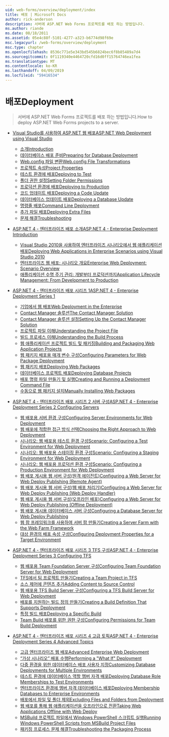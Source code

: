 ```yaml
---
uid: web-forms/overview/deployment/index
title: 배포 | Microsoft Docs
author: rick-anderson
description: 서버에 ASP.NET Web Forms 프로젝트를 배포 하는 방법입니다.
ms.author: riande
ms.date: 08/18/2011
ms.assetid: 05e4c88f-5101-4277-a323-b6774d98f69e
msc.legacyurl: /web-forms/overview/deployment
msc.type: chapter
ms.openlocfilehash: 8536c771e5e343bd545b6824bec6f8b85489a7d4
ms.sourcegitcommit: 0f1119340e4464720cfd16d0ff15764746ea1fea
ms.translationtype: MT
ms.contentlocale: ko-KR
ms.lasthandoff: 04/09/2019
ms.locfileid: "59416534"
---
```

# <a name="deployment"></a><span data-ttu-id="6ee14-103">배포</span><span class="sxs-lookup"><span data-stu-id="6ee14-103">Deployment</span></span>

> <span data-ttu-id="6ee14-104">서버에 ASP.NET Web Forms 프로젝트를 배포 하는 방법입니다.</span><span class="sxs-lookup"><span data-stu-id="6ee14-104">How to deploy ASP.NET Web Forms projects to a server.</span></span>


- [<span data-ttu-id="6ee14-105">Visual Studio를 사용하여 ASP.NET 웹 배포</span><span class="sxs-lookup"><span data-stu-id="6ee14-105">ASP.NET Web Deployment using Visual Studio</span></span>](visual-studio-web-deployment/index.md)

    - [<span data-ttu-id="6ee14-106">소개</span><span class="sxs-lookup"><span data-stu-id="6ee14-106">Introduction</span></span>](visual-studio-web-deployment/introduction.md)
    - [<span data-ttu-id="6ee14-107">데이터베이스 배포 준비</span><span class="sxs-lookup"><span data-stu-id="6ee14-107">Preparing for Database Deployment</span></span>](visual-studio-web-deployment/preparing-databases.md)
    - [<span data-ttu-id="6ee14-108">Web.config 파일 변환</span><span class="sxs-lookup"><span data-stu-id="6ee14-108">Web.config File Transformations</span></span>](visual-studio-web-deployment/web-config-transformations.md)
    - [<span data-ttu-id="6ee14-109">프로젝트 속성</span><span class="sxs-lookup"><span data-stu-id="6ee14-109">Project Properties</span></span>](visual-studio-web-deployment/project-properties.md)
    - [<span data-ttu-id="6ee14-110">테스트 환경에 배포</span><span class="sxs-lookup"><span data-stu-id="6ee14-110">Deploying to Test</span></span>](visual-studio-web-deployment/deploying-to-iis.md)
    - [<span data-ttu-id="6ee14-111">폴더 권한 설정</span><span class="sxs-lookup"><span data-stu-id="6ee14-111">Setting Folder Permissions</span></span>](visual-studio-web-deployment/setting-folder-permissions.md)
    - [<span data-ttu-id="6ee14-112">프로덕션 환경에 배포</span><span class="sxs-lookup"><span data-stu-id="6ee14-112">Deploying to Production</span></span>](visual-studio-web-deployment/deploying-to-production.md)
    - [<span data-ttu-id="6ee14-113">코드 업데이트 배포</span><span class="sxs-lookup"><span data-stu-id="6ee14-113">Deploying a Code Update</span></span>](visual-studio-web-deployment/deploying-a-code-update.md)
    - [<span data-ttu-id="6ee14-114">데이터베이스 업데이트 배포</span><span class="sxs-lookup"><span data-stu-id="6ee14-114">Deploying a Database Update</span></span>](visual-studio-web-deployment/deploying-a-database-update.md)
    - [<span data-ttu-id="6ee14-115">명령줄 배포</span><span class="sxs-lookup"><span data-stu-id="6ee14-115">Command Line Deployment</span></span>](visual-studio-web-deployment/command-line-deployment.md)
    - [<span data-ttu-id="6ee14-116">추가 파일 배포</span><span class="sxs-lookup"><span data-stu-id="6ee14-116">Deploying Extra Files</span></span>](visual-studio-web-deployment/deploying-extra-files.md)
    - [<span data-ttu-id="6ee14-117">문제 해결</span><span class="sxs-lookup"><span data-stu-id="6ee14-117">Troubleshooting</span></span>](visual-studio-web-deployment/troubleshooting.md)
- [<span data-ttu-id="6ee14-118">ASP.NET 4 - 엔터프라이즈 배포 소개</span><span class="sxs-lookup"><span data-stu-id="6ee14-118">ASP.NET 4 - Enterprise Deployment Introduction</span></span>](deploying-web-applications-in-enterprise-scenarios/index.md)

    - [<span data-ttu-id="6ee14-119">Visual Studio 2010을 사용하여 엔터프라이즈 시나리오에서 웹 애플리케이션 배포</span><span class="sxs-lookup"><span data-stu-id="6ee14-119">Deploying Web Applications in Enterprise Scenarios using Visual Studio 2010</span></span>](deploying-web-applications-in-enterprise-scenarios/deploying-web-applications-in-enterprise-scenarios.md)
    - [<span data-ttu-id="6ee14-120">엔터프라이즈 웹 배포: 시나리오 개요</span><span class="sxs-lookup"><span data-stu-id="6ee14-120">Enterprise Web Deployment: Scenario Overview</span></span>](deploying-web-applications-in-enterprise-scenarios/enterprise-web-deployment-scenario-overview.md)
    - [<span data-ttu-id="6ee14-121">애플리케이션 수명 주기 관리: 개발부터 프로덕션까지</span><span class="sxs-lookup"><span data-stu-id="6ee14-121">Application Lifecycle Management: From Development to Production</span></span>](deploying-web-applications-in-enterprise-scenarios/application-lifecycle-management-from-development-to-production.md)
- [<span data-ttu-id="6ee14-122">ASP.NET 4 - 엔터프라이즈 배포 시리즈 1</span><span class="sxs-lookup"><span data-stu-id="6ee14-122">ASP.NET 4 - Enterprise Deployment Series 1</span></span>](web-deployment-in-the-enterprise/index.md)

    - [<span data-ttu-id="6ee14-123">기업에서 웹 배포</span><span class="sxs-lookup"><span data-stu-id="6ee14-123">Web Deployment in the Enterprise</span></span>](web-deployment-in-the-enterprise/web-deployment-in-the-enterprise.md)
    - [<span data-ttu-id="6ee14-124">Contact Manager 솔루션</span><span class="sxs-lookup"><span data-stu-id="6ee14-124">The Contact Manager Solution</span></span>](web-deployment-in-the-enterprise/the-contact-manager-solution.md)
    - [<span data-ttu-id="6ee14-125">Contact Manager 솔루션 설정</span><span class="sxs-lookup"><span data-stu-id="6ee14-125">Setting Up the Contact Manager Solution</span></span>](web-deployment-in-the-enterprise/setting-up-the-contact-manager-solution.md)
    - [<span data-ttu-id="6ee14-126">프로젝트 파일 이해</span><span class="sxs-lookup"><span data-stu-id="6ee14-126">Understanding the Project File</span></span>](web-deployment-in-the-enterprise/understanding-the-project-file.md)
    - [<span data-ttu-id="6ee14-127">빌드 프로세스 이해</span><span class="sxs-lookup"><span data-stu-id="6ee14-127">Understanding the Build Process</span></span>](web-deployment-in-the-enterprise/understanding-the-build-process.md)
    - [<span data-ttu-id="6ee14-128">웹 애플리케이션 프로젝트 빌드 및 패키징</span><span class="sxs-lookup"><span data-stu-id="6ee14-128">Building and Packaging Web Application Projects</span></span>](web-deployment-in-the-enterprise/building-and-packaging-web-application-projects.md)
    - [<span data-ttu-id="6ee14-129">웹 패키지 배포용 매개 변수 구성</span><span class="sxs-lookup"><span data-stu-id="6ee14-129">Configuring Parameters for Web Package Deployment</span></span>](web-deployment-in-the-enterprise/configuring-parameters-for-web-package-deployment.md)
    - [<span data-ttu-id="6ee14-130">웹 패키지 배포</span><span class="sxs-lookup"><span data-stu-id="6ee14-130">Deploying Web Packages</span></span>](web-deployment-in-the-enterprise/deploying-web-packages.md)
    - [<span data-ttu-id="6ee14-131">데이터베이스 프로젝트 배포</span><span class="sxs-lookup"><span data-stu-id="6ee14-131">Deploying Database Projects</span></span>](web-deployment-in-the-enterprise/deploying-database-projects.md)
    - [<span data-ttu-id="6ee14-132">배포 명령 파일 만들기 및 실행</span><span class="sxs-lookup"><span data-stu-id="6ee14-132">Creating and Running a Deployment Command File</span></span>](web-deployment-in-the-enterprise/creating-and-running-a-deployment-command-file.md)
    - [<span data-ttu-id="6ee14-133">수동으로 웹 패키지 설치</span><span class="sxs-lookup"><span data-stu-id="6ee14-133">Manually Installing Web Packages</span></span>](web-deployment-in-the-enterprise/manually-installing-web-packages.md)
- [<span data-ttu-id="6ee14-134">ASP.NET 4 - 엔터프라이즈 배포 시리즈 2 서버 구성</span><span class="sxs-lookup"><span data-stu-id="6ee14-134">ASP.NET 4 - Enterprise Deployment Series 2 Configuring Servers</span></span>](configuring-server-environments-for-web-deployment/index.md)

    - [<span data-ttu-id="6ee14-135">웹 배포용 서버 환경 구성</span><span class="sxs-lookup"><span data-stu-id="6ee14-135">Configuring Server Environments for Web Deployment</span></span>](configuring-server-environments-for-web-deployment/configuring-server-environments-for-web-deployment.md)
    - [<span data-ttu-id="6ee14-136">웹 배포에 적합한 접근 방식 선택</span><span class="sxs-lookup"><span data-stu-id="6ee14-136">Choosing the Right Approach to Web Deployment</span></span>](configuring-server-environments-for-web-deployment/choosing-the-right-approach-to-web-deployment.md)
    - [<span data-ttu-id="6ee14-137">시나리오: 웹 배포용 테스트 환경 구성</span><span class="sxs-lookup"><span data-stu-id="6ee14-137">Scenario: Configuring a Test Environment for Web Deployment</span></span>](configuring-server-environments-for-web-deployment/scenario-configuring-a-test-environment-for-web-deployment.md)
    - [<span data-ttu-id="6ee14-138">시나리오: 웹 배포용 스테이징 환경 구성</span><span class="sxs-lookup"><span data-stu-id="6ee14-138">Scenario: Configuring a Staging Environment for Web Deployment</span></span>](configuring-server-environments-for-web-deployment/scenario-configuring-a-staging-environment-for-web-deployment.md)
    - [<span data-ttu-id="6ee14-139">시나리오: 웹 배포용 프로덕션 환경 구성</span><span class="sxs-lookup"><span data-stu-id="6ee14-139">Scenario: Configuring a Production Environment for Web Deployment</span></span>](configuring-server-environments-for-web-deployment/scenario-configuring-a-production-environment-for-web-deployment.md)
    - [<span data-ttu-id="6ee14-140">웹 배포 게시용 웹 서버 구성(원격 에이전트)</span><span class="sxs-lookup"><span data-stu-id="6ee14-140">Configuring a Web Server for Web Deploy Publishing (Remote Agent)</span></span>](configuring-server-environments-for-web-deployment/configuring-a-web-server-for-web-deploy-publishing-remote-agent.md)
    - [<span data-ttu-id="6ee14-141">웹 배포 게시용 웹 서버 구성(웹 배포 처리기)</span><span class="sxs-lookup"><span data-stu-id="6ee14-141">Configuring a Web Server for Web Deploy Publishing (Web Deploy Handler)</span></span>](configuring-server-environments-for-web-deployment/configuring-a-web-server-for-web-deploy-publishing-web-deploy-handler.md)
    - [<span data-ttu-id="6ee14-142">웹 배포 게시용 웹 서버 구성(오프라인 배포)</span><span class="sxs-lookup"><span data-stu-id="6ee14-142">Configuring a Web Server for Web Deploy Publishing (Offline Deployment)</span></span>](configuring-server-environments-for-web-deployment/configuring-a-web-server-for-web-deploy-publishing-offline-deployment.md)
    - [<span data-ttu-id="6ee14-143">웹 배포 게시용 데이터베이스 서버 구성</span><span class="sxs-lookup"><span data-stu-id="6ee14-143">Configuring a Database Server for Web Deploy Publishing</span></span>](configuring-server-environments-for-web-deployment/configuring-a-database-server-for-web-deploy-publishing.md)
    - [<span data-ttu-id="6ee14-144">웹 팜 프레임워크를 사용하여 서버 팜 만들기</span><span class="sxs-lookup"><span data-stu-id="6ee14-144">Creating a Server Farm with the Web Farm Framework</span></span>](configuring-server-environments-for-web-deployment/creating-a-server-farm-with-the-web-farm-framework.md)
    - [<span data-ttu-id="6ee14-145">대상 환경의 배포 속성 구성</span><span class="sxs-lookup"><span data-stu-id="6ee14-145">Configuring Deployment Properties for a Target Environment</span></span>](configuring-server-environments-for-web-deployment/configuring-deployment-properties-for-a-target-environment.md)
- [<span data-ttu-id="6ee14-146">ASP.NET 4 - 엔터프라이즈 배포 시리즈 3 TFS 구성</span><span class="sxs-lookup"><span data-stu-id="6ee14-146">ASP.NET 4 - Enterprise Deployment Series 3 Configuring TFS</span></span>](configuring-team-foundation-server-for-web-deployment/index.md)

    - [<span data-ttu-id="6ee14-147">웹 배포용 Team Foundation Server 구성</span><span class="sxs-lookup"><span data-stu-id="6ee14-147">Configuring Team Foundation Server for Web Deployment</span></span>](configuring-team-foundation-server-for-web-deployment/configuring-team-foundation-server-for-web-deployment.md)
    - [<span data-ttu-id="6ee14-148">TFS에서 팀 프로젝트 만들기</span><span class="sxs-lookup"><span data-stu-id="6ee14-148">Creating a Team Project in TFS</span></span>](configuring-team-foundation-server-for-web-deployment/creating-a-team-project-in-tfs.md)
    - [<span data-ttu-id="6ee14-149">소스 제어에 콘텐츠 추가</span><span class="sxs-lookup"><span data-stu-id="6ee14-149">Adding Content to Source Control</span></span>](configuring-team-foundation-server-for-web-deployment/adding-content-to-source-control.md)
    - [<span data-ttu-id="6ee14-150">웹 배포용 TFS Build Server 구성</span><span class="sxs-lookup"><span data-stu-id="6ee14-150">Configuring a TFS Build Server for Web Deployment</span></span>](configuring-team-foundation-server-for-web-deployment/configuring-a-tfs-build-server-for-web-deployment.md)
    - [<span data-ttu-id="6ee14-151">배포를 지원하는 빌드 정의 만들기</span><span class="sxs-lookup"><span data-stu-id="6ee14-151">Creating a Build Definition That Supports Deployment</span></span>](configuring-team-foundation-server-for-web-deployment/creating-a-build-definition-that-supports-deployment.md)
    - [<span data-ttu-id="6ee14-152">특정 빌드 배포</span><span class="sxs-lookup"><span data-stu-id="6ee14-152">Deploying a Specific Build</span></span>](configuring-team-foundation-server-for-web-deployment/deploying-a-specific-build.md)
    - [<span data-ttu-id="6ee14-153">Team Build 배포를 위한 권한 구성</span><span class="sxs-lookup"><span data-stu-id="6ee14-153">Configuring Permissions for Team Build Deployment</span></span>](configuring-team-foundation-server-for-web-deployment/configuring-permissions-for-team-build-deployment.md)
- [<span data-ttu-id="6ee14-154">ASP.NET 4 - 엔터프라이즈 배포 시리즈 4 고급 토픽</span><span class="sxs-lookup"><span data-stu-id="6ee14-154">ASP.NET 4 - Enterprise Deployment Series 4 Advanced Topics</span></span>](advanced-enterprise-web-deployment/index.md)

    - [<span data-ttu-id="6ee14-155">고급 엔터프라이즈 웹 배포</span><span class="sxs-lookup"><span data-stu-id="6ee14-155">Advanced Enterprise Web Deployment</span></span>](advanced-enterprise-web-deployment/advanced-enterprise-web-deployment.md)
    - [<span data-ttu-id="6ee14-156">“가상 시나리오” 배포 수행</span><span class="sxs-lookup"><span data-stu-id="6ee14-156">Performing a "What If" Deployment</span></span>](advanced-enterprise-web-deployment/performing-a-what-if-deployment.md)
    - [<span data-ttu-id="6ee14-157">다중 환경을 위한 데이터베이스 배포 사용자 지정</span><span class="sxs-lookup"><span data-stu-id="6ee14-157">Customizing Database Deployments for Multiple Environments</span></span>](advanced-enterprise-web-deployment/customizing-database-deployments-for-multiple-environments.md)
    - [<span data-ttu-id="6ee14-158">테스트 환경에 데이터베이스 역할 멤버 자격 배포</span><span class="sxs-lookup"><span data-stu-id="6ee14-158">Deploying Database Role Memberships to Test Environments</span></span>](advanced-enterprise-web-deployment/deploying-database-role-memberships-to-test-environments.md)
    - [<span data-ttu-id="6ee14-159">엔터프라이즈 환경에 멤버 자격 데이터베이스 배포</span><span class="sxs-lookup"><span data-stu-id="6ee14-159">Deploying Membership Databases to Enterprise Environments</span></span>](advanced-enterprise-web-deployment/deploying-membership-databases-to-enterprise-environments.md)
    - [<span data-ttu-id="6ee14-160">배포에서 파일 및 폴더 제외</span><span class="sxs-lookup"><span data-stu-id="6ee14-160">Excluding Files and Folders from Deployment</span></span>](advanced-enterprise-web-deployment/excluding-files-and-folders-from-deployment.md)
    - [<span data-ttu-id="6ee14-161">웹 배포를 통해 웹 애플리케이션을 오프라인으로 전환</span><span class="sxs-lookup"><span data-stu-id="6ee14-161">Taking Web Applications Offline with Web Deploy</span></span>](advanced-enterprise-web-deployment/taking-web-applications-offline-with-web-deploy.md)
    - [<span data-ttu-id="6ee14-162">MSBuild 프로젝트 파일에서 Windows PowerShell 스크립트 실행</span><span class="sxs-lookup"><span data-stu-id="6ee14-162">Running Windows PowerShell Scripts from MSBuild Project Files</span></span>](advanced-enterprise-web-deployment/running-windows-powershell-scripts-from-msbuild-project-files.md)
    - [<span data-ttu-id="6ee14-163">패키징 프로세스 문제 해결</span><span class="sxs-lookup"><span data-stu-id="6ee14-163">Troubleshooting the Packaging Process</span></span>](advanced-enterprise-web-deployment/troubleshooting-the-packaging-process.md)
